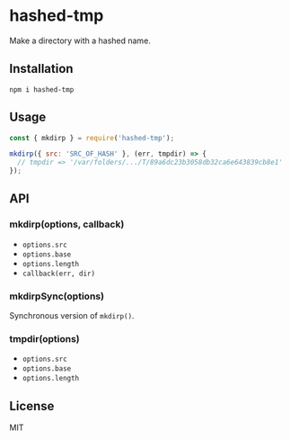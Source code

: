 # hashed-tmp

Make a directory with a hashed name.

## Installation

```
npm i hashed-tmp
```

## Usage

``` javascript
const { mkdirp } = require('hashed-tmp');

mkdirp({ src: 'SRC_OF_HASH' }, (err, tmpdir) => {
  // tmpdir => '/var/folders/.../T/89a6dc23b3058db32ca6e643839cb8e1'
});
```

## API

### mkdirp(options, callback)

- `options.src`
- `options.base`
- `options.length`
- `callback(err, dir)`

### mkdirpSync(options)

Synchronous version of `mkdirp()`.

### tmpdir(options)

- `options.src`
- `options.base`
- `options.length`

## License

MIT
